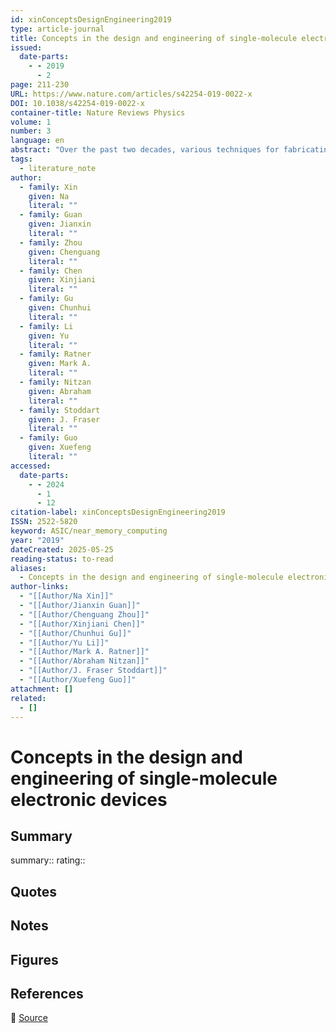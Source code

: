 ```yaml
---
id: xinConceptsDesignEngineering2019
type: article-journal
title: Concepts in the design and engineering of single-molecule electronic devices
issued:
  date-parts:
    - - 2019
      - 2
page: 211-230
URL: https://www.nature.com/articles/s42254-019-0022-x
DOI: 10.1038/s42254-019-0022-x
container-title: Nature Reviews Physics
volume: 1
number: 3
language: en
abstract: "Over the past two decades, various techniques for fabricating nano-g apped electrodes have emerged, promoting rapid development in the field of single-m olecule electronics, on both the experimental and theoretical sides. To investigate intrinsic quantum phenomena and achieve desired functionalities, it is important to fully understand the charge transport characteristics of single-m olecule devices. In this Review , we present the principles that have been developed for fabricating reliable molecular junctions and tuning their intrinsic properties from an engineering perspective. Through holistic consideration of the device structure, we divide single-m olecule junctions into three intercorrelated components: the electrode, the contact (spacer–linker) interface and the molecular backbone or functional centre. We systematically discuss the selection of the electrode material and the design of the molecular components from the point of view of the materials, the interface and molecular engineering. The influence of the properties of these elements on the molecule–electrode interface coupling and on the relative energy gap between the Fermi level of the electrode and the orbital energy levels of the molecule, which directly influence the charge transport behaviour of single-m olecule devices, is also a focus of our analysis. On the basis of these considerations, we examine various functionalities demonstrated in molecular junctions through molecular design and engineering."
tags:
  - literature_note
author:
  - family: Xin
    given: Na
    literal: ""
  - family: Guan
    given: Jianxin
    literal: ""
  - family: Zhou
    given: Chenguang
    literal: ""
  - family: Chen
    given: Xinjiani
    literal: ""
  - family: Gu
    given: Chunhui
    literal: ""
  - family: Li
    given: Yu
    literal: ""
  - family: Ratner
    given: Mark A.
    literal: ""
  - family: Nitzan
    given: Abraham
    literal: ""
  - family: Stoddart
    given: J. Fraser
    literal: ""
  - family: Guo
    given: Xuefeng
    literal: ""
accessed:
  date-parts:
    - - 2024
      - 1
      - 12
citation-label: xinConceptsDesignEngineering2019
ISSN: 2522-5820
keyword: ASIC/near_memory_computing
year: "2019"
dateCreated: 2025-05-25
reading-status: to-read
aliases:
  - Concepts in the design and engineering of single-molecule electronic devices
author-links:
  - "[[Author/Na Xin]]"
  - "[[Author/Jianxin Guan]]"
  - "[[Author/Chenguang Zhou]]"
  - "[[Author/Xinjiani Chen]]"
  - "[[Author/Chunhui Gu]]"
  - "[[Author/Yu Li]]"
  - "[[Author/Mark A. Ratner]]"
  - "[[Author/Abraham Nitzan]]"
  - "[[Author/J. Fraser Stoddart]]"
  - "[[Author/Xuefeng Guo]]"
attachment: []
related:
  - []
---
```


# Concepts in the design and engineering of single-molecule electronic devices

## Summary
summary::
rating::

## Quotes

## Notes

## Figures

## References

🔗 [Source](https://www.nature.com/articles/s42254-019-0022-x)

